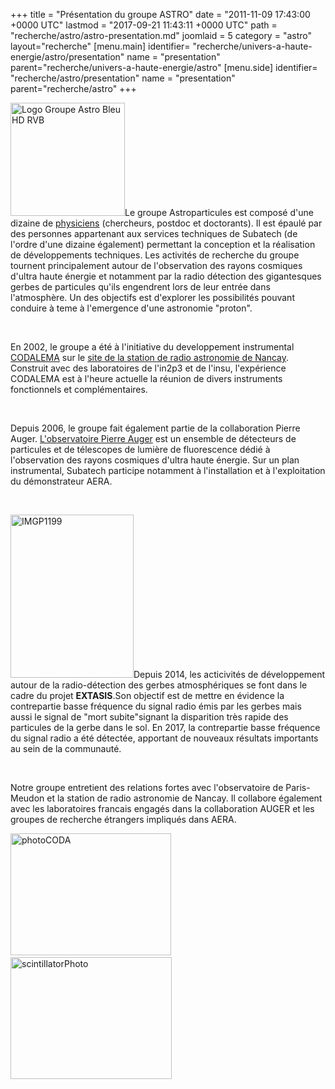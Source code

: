 +++
title = "Présentation du groupe ASTRO"
date = "2011-11-09 17:43:00 +0000 UTC"
lastmod = "2017-09-21 11:43:11 +0000 UTC"
path = "recherche/astro/astro-presentation.md"
joomlaid = 5
category = "astro"
layout="recherche"
[menu.main]
  identifier= "recherche/univers-a-haute-energie/astro/presentation"
  name = "presentation"
  parent="recherche/univers-a-haute-energie/astro"
[menu.side]
  identifier= "recherche/astro/presentation"
  name = "presentation"
  parent="recherche/astro"
+++
<p><img src="images/Recherche/Astro/Logo_Groupe_Astro_Bleu_HD_RVB.png" alt="Logo Groupe Astro Bleu HD RVB" width="183" height="181" title="Une station autonome devant le reseau decametrique de la station de radio astronomie de Nancay  (c) Louis-Marie Rigalleau"/>Le groupe Astroparticules est composé d'une dizaine de <a href="recherche/astro/astro-membres.md" target="_self">physiciens</a> (chercheurs, postdoc et doctorants). Il est épaulé par des personnes appartenant aux services techniques de Subatech (de l'ordre d'une dizaine également) permettant la conception et la réalisation de développements techniques. Les activités de recherche du groupe tournent principalement autour de l'observation des rayons cosmiques d'ultra haute énergie et notamment par la radio détection des gigantesques gerbes de particules qu'ils engendrent lors de leur entrée dans l'atmosphère. Un des objectifs est d'explorer les possibilités pouvant conduire à teme à l'emergence d'une astronomie "proton".</p>
<p> </p>
<p>En 2002, le groupe a été à l'initiative du developpement instrumental <a href="http://codalema.in2p3.fr" target="_blank">CODALEMA</a> sur le <a href="http://www.obs-nancay.fr" target="_blank">site de la station de radio astronomie de Nancay</a>. Construit avec des laboratoires de l'in2p3 et de l'insu, l'expérience CODALEMA est à l'heure actuelle la réunion de divers instruments fonctionnels et complémentaires.</p>
<p> </p>
<p>Depuis 2006, le groupe fait également partie de la collaboration Pierre Auger. <a href="http://www.auger.org">L'observatoire Pierre Auger</a> est un ensemble de détecteurs de particules et de télescopes de lumière de fluorescence dédié à l'observation des rayons cosmiques d'ultra haute énergie. Sur un plan instrumental, Subatech participe notamment à l'installation et à l'exploitation du démonstrateur AERA.</p>
<p> </p>
<p><img src="images/Recherche/Astro/IMGP1199.JPG" alt="IMGP1199" width="197" height="261"/>Depuis 2014, les acticivités de développement autour de la radio-détection des gerbes atmosphériques se font dans le cadre du projet <strong>EXTASIS</strong>.Son objectif est de mettre en évidence la contrepartie basse fréquence du signal radio émis par les gerbes mais aussi le signal de "mort subite"signant la disparition très rapide des particules de la gerbe dans le sol. En 2017, la contrepartie basse fréquence du signal radio a été détectée, apportant de nouveaux résultats importants au sein de la communauté.</p>
<p> </p>
<p>Notre groupe entretient des relations fortes avec l'observatoire de Paris-Meudon et la station de radio astronomie de Nancay. Il collabore également avec les laboratoires francais engagés dans la collaboration AUGER et les groupes de recherche étrangers impliqués dans AERA.</p>
<p><img src="images/Recherche/Astro/photoCODA.png" alt="photoCODA" width="257" height="195"/>     <img src="images/Recherche/Astro/scintillatorPhoto.JPG" alt="scintillatorPhoto" width="258" height="195"/></p>